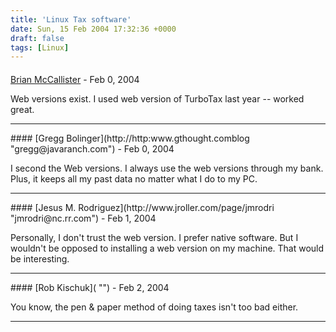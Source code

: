 ```yaml
---
title: 'Linux Tax software'
date: Sun, 15 Feb 2004 17:32:36 +0000
draft: false
tags: [Linux]
---
```



#### 
[Brian McCallister](http://blog.skife.org/ "brian@frums.net") - <time datetime="2004-02-15 20:53:33">Feb 0, 2004</time>

Web versions exist. I used web version of TurboTax last year -- worked great.
<hr />
#### 
[Gregg Bolinger](http://http:www.gthought.comblog "gregg@javaranch.com") - <time datetime="2004-02-15 23:15:22">Feb 0, 2004</time>

I second the Web versions. I always use the web versions through my bank. Plus, it keeps all my past data no matter what I do to my PC.
<hr />
#### 
[Jesus M. Rodriguez](http://www.jroller.com/page/jmrodri "jmrodri@nc.rr.com") - <time datetime="2004-02-16 10:14:42">Feb 1, 2004</time>

Personally, I don't trust the web version. I prefer native software. But I wouldn't be opposed to installing a web version on my machine. That would be interesting.
<hr />
#### 
[Rob Kischuk]( "") - <time datetime="2004-02-17 10:49:32">Feb 2, 2004</time>

You know, the pen & paper method of doing taxes isn't too bad either.
<hr />
